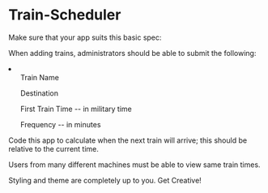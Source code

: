 # Train-Scheduler

<p>Make sure that your app suits this basic spec:</p>
<p>When adding trains, administrators should be able to submit the following:</p>
<li>
  <ul>Train Name</ul>
  <ul>Destination</ul>
  <ul>First Train Time -- in military time</ul>
  <ul>Frequency -- in minutes</ul>
</li>
<p>Code this app to calculate when the next train will arrive; this should be relative to the current time.</p>
<p>Users from many different machines must be able to view same train times.</p>
<p>Styling and theme are completely up to you. Get Creative!</p>
